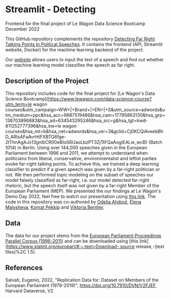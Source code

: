 # Streamlit - Detecting

Frontend for the final project of Le Wagon Data Science Bootcamp December 2022

This GitHub repository complements the repository [Detecting Far Right Talking Points In Political Speeches](https://github.com/konratp/Detecting-Far-Right-Talking-Points). It contains the frontend (API, Streamlit website, Docker) for the machine learning backend of the project. 

Our [website](https://thecattitude-streamlit-det-our-apistreamlitweb-interface-ksrpd8.streamlit.app/) allows users to input the text of a speech and find out whether our machine learning model classifies the speech as far right. 

## Description of the Project

This repository includes code for the final project for [Le Wagon's Data Science Bootcamp](https://www.lewagon.com/data-science-course?utm_term=le wagon courses&utm_campaign=WW+|+Brand+|+EN+|+S&utm_source=adwords&utm_medium=ppc&hsa_acc=9887519486&hsa_cam=17795863130&hsa_grp=138703896883&hsa_ad=634543295246&hsa_src=g&hsa_tgt=kwd-811252777396&hsa_kw=le wagon courses&hsa_mt=b&hsa_net=adwords&hsa_ver=3&gclid=Cj0KCQiAveebBhD_ARIsAFaAvrHtFXBTG6fge-2tThnAgAJx13gnibCR00eBIoS6UaoLbzPT3ZjTtFQaAogiEALw_wcB) (Batch 1014) in Berlin. Using over 144,000 speeches given in the European Parliament between 1996 and 2011, we attempt to understand when politicians from liberal, conservative, environmentalist and leftist parties evoke far-right talking points. To achieve this, we trained a deep learning classifier to predict if a given speech was given by a far-right politician or not. We then performed topic modeling on the subset of speeches our model falsely classified as far-right, i.e. our model detected far-right rhetoric, but the speech itself was not given by a far-right Member of the European Parliament (MEP). We presented the our findings at Le Wagon's Demo Day 2022, feel free to watch our presentation using [this link](https://drive.google.com/file/d/1NcrEVAfzOHh2Q9QShYnqyt-CDaIdGCqu/view?usp=sharing). The code in this repository was co-authored by [Odelia Ahdout](https://www.linkedin.com/in/odelia-ahdout-phd-824237218/), [Elena Malysheva](https://www.linkedin.com/in/malysheva42/), [Konrat Pekkip](https://www.linkedin.com/in/konratpekkip/) and [Viktoria Bentley](https://www.linkedin.com/in/viktoria-bentley/).

## Data

The data for our project stems from the [European Parliament Proceedings Parallel Corpus (1996-2011)](https://www.statmt.org/europarl/) and can be downloaded using [this link](https://www.statmt.org/europarl/#:~:text=Download-,source release,-(text files)%2C 1.5). 

## References

Salvati, Eugenio, 2022, "Replication Data for: Dataset on Members of the European Parliament (1979-2019)", https://doi.org/10.7910/DVN/V2FJEF, Harvard Dataverse, V2

